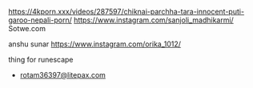 https://4kporn.xxx/videos/287597/chiknai-parchha-tara-innocent-puti-garoo-nepali-porn/
https://www.instagram.com/sanjoli_madhikarmi/
Sotwe.com

anshu sunar 
https://www.instagram.com/orika_1012/


thing for runescape
 - rotam36397@litepax.com
